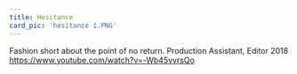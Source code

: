 ```yaml
---
title: Hesitance
card_pic: 'hesitance 1.PNG'
---
```

Fashion short about the point of no return.
Production Assistant, Editor 2018
https://www.youtube.com/watch?v=-Wb45vvrsQo

